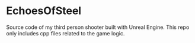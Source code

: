 # EchoesOfSteel
Source code of my third person shooter built with Unreal Engine. This repo only includes cpp files related to the game logic.

